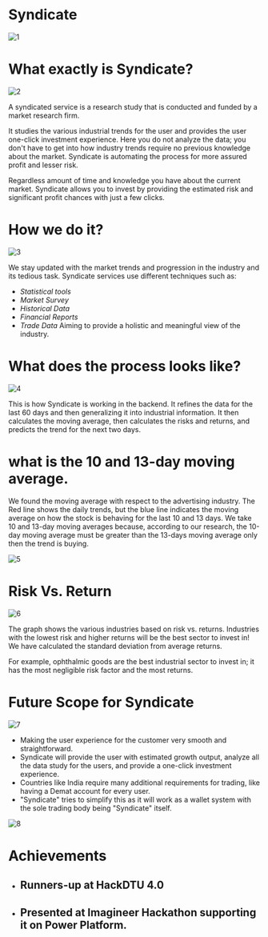 # Syndicate

![1](https://user-images.githubusercontent.com/46066660/118864591-c10ca480-b8fd-11eb-88ea-55fe5585680d.png)

# What exactly is Syndicate?

![2](https://user-images.githubusercontent.com/46066660/118864638-ccf86680-b8fd-11eb-829b-b1bc72e8d972.png)

A syndicated service is a research study that is conducted and funded by a market research firm.

It studies the various industrial trends for the user and provides the user one-click investment experience. Here you do not analyze the data; you don't have to get into how industry trends require no previous knowledge about the market. Syndicate is automating the process for more assured 
profit and lesser risk.

Regardless amount of time and knowledge you have about the current market.
Syndicate allows you to invest by providing the estimated risk and significant profit chances with just a few clicks.

# How we do it?

![3](https://user-images.githubusercontent.com/46066660/118864656-d1248400-b8fd-11eb-9a89-3b94963befc7.png)

We stay updated with the market trends and progression in the industry and its tedious task.
Syndicate services use different techniques such as:
  - *Statistical tools* 
  - *Market Survey* 
  - *Historical Data*
  - *Financial Reports* 
  - *Trade Data*
Aiming to provide a holistic and meaningful view of the industry. 

# What does the process looks like?

![4](https://user-images.githubusercontent.com/46066660/118864672-d681ce80-b8fd-11eb-802f-74513dcdc94d.png)


This is how Syndicate is working in the backend. It refines the data for the last 60 days and then generalizing it into industrial information. It then calculates the moving average, then calculates the risks and returns, and predicts the trend for the next two days.

# what is the 10 and 13-day moving average. 

We found the moving average with respect to the advertising industry. The Red line shows the daily trends, but the blue line indicates the moving average on how the stock is behaving for the last 10 and 13 days. We take 10 and 13-day moving averages because, according to our research, the 10-day moving average must be greater than the 13-days moving average only then the trend is buying.

![5](https://user-images.githubusercontent.com/46066660/118864933-147ef280-b8fe-11eb-8a32-5f74c4034fb4.png)

# Risk Vs. Return

![6](https://user-images.githubusercontent.com/46066660/118865030-2cef0d00-b8fe-11eb-967e-4d3d3ec8d826.png)

The graph shows the various industries based on risk vs. returns.
Industries with the lowest risk and higher returns will be the best sector to invest in!
We have calculated the standard deviation from average returns.

For example, ophthalmic goods are the best industrial sector to invest in; it has the most negligible risk factor and the most returns.


# Future Scope for Syndicate

![7](https://user-images.githubusercontent.com/46066660/118865173-5019bc80-b8fe-11eb-95b9-eaf7db721d4c.png)

- Making the user experience for the customer very smooth and straightforward.
- Syndicate will provide the user with estimated growth output, analyze all the data study for the users, and provide a one-click investment experience.  
- Countries like India require many additional requirements for trading, like having a Demat account for every user.
- "Syndicate" tries to simplify this as it will work as a wallet system with the sole trading body being "Syndicate" itself.

![8](https://user-images.githubusercontent.com/46066660/118865263-63c52300-b8fe-11eb-84d3-cb9c170e0e9d.png)


# Achievements

- ## Runners-up at HackDTU 4.0
- ## Presented at Imagineer Hackathon supporting it on Power Platform.
